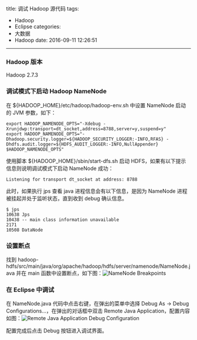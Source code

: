 title: 调试 Hadoop 源代码
tags:
  - Hadoop
  - Eclipse
categories:
  - 大数据
  - Hadoop
date: 2016-09-11 12:26:51
---

### Hadoop 版本

Hadoop 2.7.3

<!-- more -->

### 调试模式下启动 Hadoop NameNode

在 ${HADOOP_HOME}/etc/hadoop/hadoop-env.sh 中设置 NameNode 启动的 JVM 参数，如下：

    export HADOOP_NAMENODE_OPTS="-Xdebug -Xrunjdwp:transport=dt_socket,address=8788,server=y,suspend=y"
    export HADOOP_NAMENODE_OPTS="-Dhadoop.security.logger=${HADOOP_SECURITY_LOGGER:-INFO,RFAS} -Dhdfs.audit.logger=${HDFS_AUDIT_LOGGER:-INFO,NullAppender} $HADOOP_NAMENODE_OPTS"

使用脚本 ${HADOOP_HOME}/sbin/start-dfs.sh 启动 HDFS，如果有以下提示信息则说明调试模式下启动 NameNode 成功：

    Listening for transport dt_socket at address: 8788

此时，如果执行 jps 查看 java 进程信息会有以下信息，是因为 NameNode 进程被挂起并处于监听状态，直到收到 debug 确认信息。

    $ jps
    10638 Jps
    10438 -- main class information unavailable
    2171 
    10508 DataNode

### 设置断点

找到 hadoop-hdfs/src/main/java/org/apache/hadoop/hdfs/server/namenode/NameNode.java 并在 main 函数中设置断点，如下图：![NameNode Breakpoints](/uploads/20160911/namenode-breakpoints.png)

### 在 Eclipse 中调试

在 NameNode.java 代码中点击右键，在弹出的菜单中选择 Debug As -> Debug Configurations...，在弹出的对话框中双击 Remote Java Application，配置内容如图：![Remote Java Application Debug Configuration](/uploads/20160911/remote-java-application-debug-conf.png)

配置完成后点击 Debug 按钮进入调试界面。